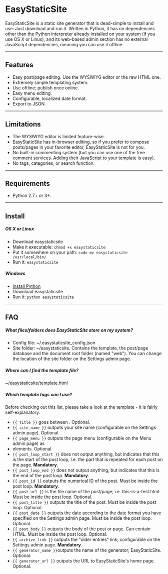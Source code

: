 # EasyStaticSite
EasyStaticSite is a static site generator that is dead-simple to install and use: Just download and run it. Written in Python, it has no dependencies other than the Python interpreter already installed on your system (if you use OS X or Linux), and its web-based admin section has no external JavaScript dependencies, meaning you can use it offline.

---
## Features
- Easy post/page editing. Use the WYSIWYG editor or the raw HTML one.
- Extremely simple templating system.
- Use offline; publish once online.
- Easy menu editing.
- Configurable, localized date format.
- Export to JSON.

---
## Limitations
- The WYSIWYG editor is limited feature-wise.
- EasyStaticSite has in-browser editing, so if you prefer to compose posts/pages in your favorite editor, EasyStaticSite is not for you.
- No built-in commenting system (but you can use one of the free comment services. Adding their JavaScript to your template is easy).
- No tags, categories, or search function.

---
## Requirements
- Python 2.7+ or 3+.

---
## Install
##### OS X or Linux
- Download easystaticsite
- Make it executable: `chmod +x easystaticsite`
- Put it somewhere on your path: `sudo mv easystaticsite /usr/local/bin/`
- Run it: `easystaticsite`

##### Windows
- [Install Python](https://www.python.org/)
- Download easystaticsite
- Run it: `python easystaticsite`

---
## FAQ
##### What files/folders does EasyStaticSite store on my system?
- Config file: ~/.easystaticsite_config.json
- Site folder: ~/easystaticsite. Contains the template, the post/page database and the document root folder (named "web"). You can change the location of the site folder on the Settings admin page.
##### Where can I find the template file?
~/easystaticsite/template.html
##### Which template tags can I use?
Before checking out this list, please take a look at the template - it is fairly self-explanatory.
- `{{ title }}` goes between <title> and </title>. Optional.
- `{{ site_name }}` outputs your site name (configurable on the Settings admin page). Optional.
- `{{ page_menu }}` outputs the page menu (configurable on the Menu admin page) as <li> elements. Optional.
- `{{ post_loop_start }}` does not output anything, but indicates that this is the start of the post loop, i.e. the part that is repeated for each post on the page. **Mandatory**.
- `{{ post_loop_end }}` does not output anything, but indicates that this is the end of the post loop. **Mandatory**.
- `{{ post_id }}` outputs the numerical ID of the post. Must be inside the post loop. **Mandatory**.
- `{{ post_url }}` is the file name of the post/page; i.e. this-is-a-test.html. Must be inside the post loop. Optional.
- `{{ post_title }}` outputs the title of the post. Must be inside the post loop. Optional.
- `{{ post_date }}` outputs the date according to the date format you have specified on the Settings admin page. Must be inside the post loop. Optional.
- `{{ post_body }}` outputs the body of the post or page. Can contain HTML. Must be inside the post loop. Optional.
- `{{ archive_link }}` outputs the "older entries" link; configurable on the Settings admin page. **Mandatory**.
- `{{ generator_name }}`outputs the name of the generator; EasyStaticSite. Optional.
- `{{ generator_url }}` outputs the URL to EasyStaticSite's home page. Optional.